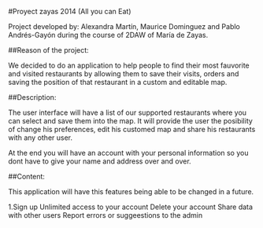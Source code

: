#Proyect zayas 2014 (All you can Eat)

Project developed by: Alexandra Martín, Maurice Dominguez and Pablo Andrés-Gayón during the course of 2DAW of María de Zayas.

##Reason of the project:

We decided to do an application to help people to find their most fauvorite and visited restaurants by allowing them to save their visits, orders and saving the position of that restaurant in a custom and editable map. 

##Description:

The user interface will have a list of our supported restaurants where you can select and save them into the map.
It will provide the user the posibility of change his preferences, edit his customed map and share his restaurants with any other user.

At the end you will have an account with your personal information so you dont have to give your name and address over and over.

##Content:

This application will have this features being able to be changed in a future.

1.Sign up
Unlimited access to your account
Delete your account 
Share data with other users
Report errors or suggeestions to the admin
 

